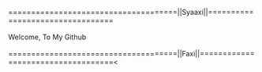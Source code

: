 =====================================||Syaaxi||=================================
<br>
<br>
Welcome, To My Github
<br>
<br>
=====================================||Faxi||===================================<
